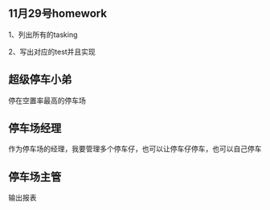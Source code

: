 ## 11月29号homework
1、列出所有的tasking

2、写出对应的test并且实现

## 超级停车小弟
停在空置率最高的停车场

## 停车场经理
作为停车场的经理，我要管理多个停车仔，也可以让停车仔停车，也可以自己停车

## 停车场主管
输出报表